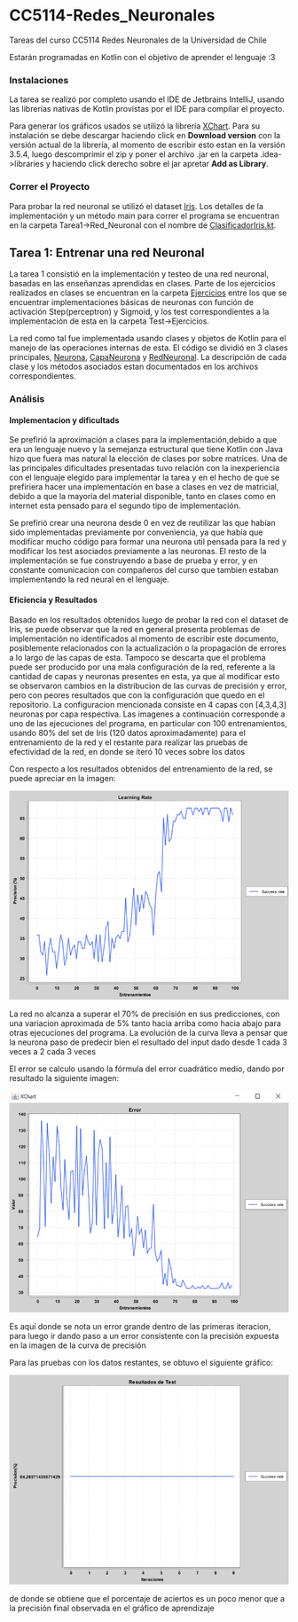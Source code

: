 # CC5114-Redes_Neuronales
Tareas del curso CC5114 Redes Neuronales de la Universidad de Chile

Estarán programadas en Kotlin con el objetivo de aprender el lenguaje :3

### Instalaciones
La tarea se realizó por completo usando el IDE de Jetbrains IntelliJ, usando las librerías nativas de Kotlin provistas 
por el IDE para compilar el proyecto.

Para generar los gráficos usados se utilizó la librería [XChart](https://knowm.org/open-source/XChart/). Para su instalación
se debe descargar haciendo click en __Download version__ con la versión actual de la librería, al momento de escribir 
esto estan en la versión 3.5.4, luego descomprimir el zip y poner el archivo .jar en la carpeta .idea->libraries y haciendo click 
derecho sobre el jar apretar __Add as Library__.

### Correr el Proyecto
Para probar la red neuronal se utilizó el dataset [Iris](https://archive.ics.uci.edu/ml/datasets/Iris). Los detalles
de la implementación y un método main para correr el programa se encuentran en la carpeta Tarea1->Red_Neuronal con el nombre
de [ClasificadorIris.kt]().



## Tarea 1: Entrenar una red Neuronal
La tarea 1 consistió en la implementación y testeo de una red neuronal, basadas en las enseñanzas aprendidas en clases.
Parte de los ejercicios realizados en clases se encuentran en la carpeta [Ejercicios]() entre los que se encuentrar implementaciones
básicas de neuronas con función de activación Step(perceptron) y Sigmoid, y los test correspondientes a la implementación de esta
en la carpeta Test->Ejercicios.
 
La red como tal fue implementada usando clases y objetos de Kotlin para el manejo de las operaciones internas de esta. El código
se dividió en 3 clases principales, [Neurona](https://github.com/terrypls/CC5114-Redes_Neuronales/blob/master/src/Tarea1/Red_Neuronal/Neurona.kt),
 [CapaNeurona](https://github.com/terrypls/CC5114-Redes_Neuronales/blob/master/src/Tarea1/Red_Neuronal/CapaNeurona.kt)
   y [RedNeuronal]( https://github.com/terrypls/CC5114-Redes_Neuronales/blob/master/src/Tarea1/Red_Neuronal/RedNeuronal.kt). La descripción de cada clase y los métodos asociados estan documentados en los archivos correspondientes.

### Análisis
#### Implementacion y dificultads
 Se prefirió la 
aproximación a clases para la implementación,debido a que era un lenguaje nuevo y la semejanza estructural que tiene Kotlin
con Java hizo
que fuera mas natural la elección de clases por sobre matrices.
Una de las principales dificultades presentadas tuvo relación con la inexperiencia con el lenguaje elegido para
implementar la tarea y en el hecho de que se prefiriera hacer una implementación en base a clases  en vez de matricial,
 debido a que la mayoría del material disponible, tanto en clases como en internet esta pensado para el segundo tipo de implementación.

Se prefirió crear una neurona desde 0 en vez de reutilizar las que habían sido implementadas previamente por conveniencia,
ya que había que modificar mucho código para formar una neurona util pensada para la red y modificar los test asociados 
previamente a las neuronas. El resto de la implementación se fue construyendo a base de prueba y error, y en constante comunicacion
con compañeros del curso que tambien estaban implementando la red neural en el lenguaje.

#### Eficiencia y Resultados

Basado en los resultados obtenidos luego de probar la red con el dataset de Iris, se puede observar que la red en general
 presenta problemas de implementación no identificados al momento de escribir este documento, posiblemente
relacionados con la actualización o la propagación de errores a lo largo de las capas de esta. Tampoco se descarta 
que el problema puede ser producido por una mala configuración de la red, referente a la cantidad de capas y neuronas
presentes en esta, ya que al modificar esto se observaron cambios en la distribucion de las curvas de precisión y error, 
pero con peores resultados que con la configuración que quedo en el repositorio. La configuracion mencionada
 consiste en 4 capas con [4,3,4,3] neuronas por capa respectiva. Las imagenes
a continuación corresponde a uno de las ejecuciones del programa, en particular con 100 entrenamientos, usando 80% del set
de Iris (120 datos aproximadamente) para el entrenamiento de la red y el restante para realizar las pruebas de efectividad 
de la red, en donde se iteró 10 veces sobre los datos 


Con respecto a los resultados obtenidos del entrenamiento de la red, se puede apreciar en la imagen:
 
 ![imagen](/src/Assets/Aprendizaje.png "Curva de aprendizaje") 
 
 La red no alcanza a superar el 70% de precisión en sus predicciones, con una variacion aproximada de 5% tanto hacia arriba como hacia abajo para otras 
 ejecuciones del programa. La evolución de la curva lleva a pensar que la neurona paso de predecir bien el resultado del input
 dado desde 1 cada 3 veces a 2 cada 3 veces
 
 El error se calculo usando la fórmula del error cuadrático medio, dando por resultado la siguiente imagen:
 
 ![imagen](/src/Assets/Error.png "Curva de error")
  
 Es aquí donde se nota un error grande dentro de las primeras iteracion,
 para luego ir dando paso a un error consistente con la precisión expuesta en la imagen de la curva de precisión
 
 Para las pruebas con los datos restantes, se obtuvo el siguiente gráfico:
   
  ![gráfico](/src/Assets/Test.png "Porcentaje de aciertos")
  
  de donde se obtiene que el porcentaje de aciertos es un poco menor que a la precisión final observada en el gráfico de 
  aprendizaje
  
 
  

